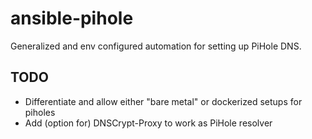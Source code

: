 # ansible-pihole

Generalized and env configured automation for setting up PiHole DNS.

## TODO
* Differentiate and allow either "bare metal" or dockerized setups for piholes
* Add (option for) DNSCrypt-Proxy to work as PiHole resolver